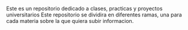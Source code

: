 Este es un repositorio dedicado a clases, practicas y proyectos universitarios
Este repositorio se dividira en diferentes ramas, una para cada materia sobre la que quiera subir informacion.